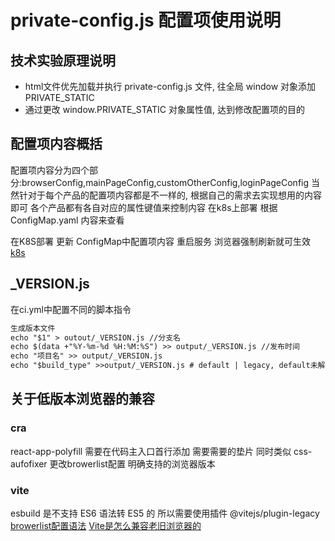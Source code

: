 # private-config.js 配置项使用说明
## 技术实验原理说明
+ html文件优先加载并执行 private-config.js 文件, 往全局 window 对象添加 PRIVATE_STATIC
+ 通过更改 window.PRIVATE_STATIC 对象属性值, 达到修改配置项的目的

## 配置项内容概括
配置项内容分为四个部分:browserConfig,mainPageConfig,customOtherConfig,loginPageConfig
当然针对于每个产品的配置项内容都是不一样的, 根据自己的需求去实现想用的内容即可
各个产品都有各自对应的属性键值来控制内容 在k8s上部署 根据ConfigMap.yaml 内容来查看 

在K8S部署 更新 ConfigMap中配置项内容 重启服务 浏览器强制刷新就可生效
[k8s](https://developer.aliyun.com/article/1366693)

## _VERSION.js
在ci.yml中配置不同的脚本指令

```md
生成版本文件
echo "$1" > outout/_VERSION.js //分支名
echo $(data +"%Y-%m-%d %H:%M:%S") >> output/_VERSION.js //发布时间
echo "项目名" >> output/_VERSION.js 
echo "$build_type" >>output/_VERSION.js # default | legacy, default未解决浏览器兼容性
```

## 关于低版本浏览器的兼容
### cra
react-app-polyfill
需要在代码主入口首行添加 需要需要的垫片 同时类似 css-aufofixer 更改browerlist配置 明确支持的浏览器版本 
### vite
esbuild 是不支持 ES6 语法转 ES5 的 所以需要使用插件 @vitejs/plugin-legacy
[browerlist配置语法](https://browsersl.ist/#q=last+2+versions+and+not+dead%2C+%3E+0.3%25%2C+Firefox+ESR)
[Vite是怎么兼容老旧浏览器的](https://zhuanlan.zhihu.com/p/619014112)